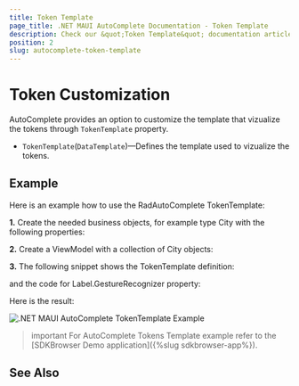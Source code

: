 ```yaml
---
title: Token Template
page_title: .NET MAUI AutoComplete Documentation - Token Template
description: Check our &quot;Token Template&quot; documentation article for Telerik AutoComplete for .NET MAUI control.
position: 2
slug: autocomplete-token-template
---
```


# Token Customization

AutoComplete provides an option to customize the template that vizualize the tokens through `TokenTemplate` property.

* `TokenTemplate`(`DataTemplate`)&mdash;Defines the template used to vizualize the tokens.

## Example

Here is an example how to use the RadAutoComplete TokenTemplate:

**1.** Create the needed business objects, for example type City with the following properties:

<snippet id='autocomplete-city-businessobject'/>

**2.** Create a ViewModel with a collection of City objects:

<snippet id='autocomplete-city-viewmodel'/>

**3.** The following snippet shows the TokenTemplate definition:

<snippet id='autocomplete-templates-token-template-xaml'/>

and the code for Label.GestureRecognizer property:

<snippet id='autocompleteview-templates-token-template-labelgesture'/>

Here is the result:

![.NET MAUI AutoComplete TokenTemplate Example](images/autocomplete-token-template.png "AutoComplete TokenTemplate Example")

>important For AutoComplete Tokens Template example refer to the [SDKBrowser Demo application]({%slug sdkbrowser-app%}).

## See Also

